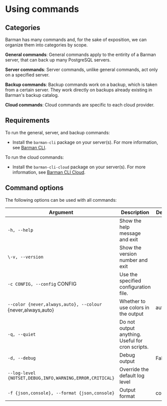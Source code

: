 # Using commands

## Categories

Barman has many commands and, for the sake of exposition, we can organize them into categories by scope.

**General commands**:
General commands apply to the entirity of a Barman server, that can back up many PostgreSQL servers.

**Server commands**:
Server commands, unlike general commands, act only on a specified server. 

**Backup commands**:
Backup commands work on a backup, which is taken from a certain server.  They work directly on backups already existing in Barman's backup catalog.

**Cloud commands**:
Cloud commands are specific to each cloud provider.

## Requirements

To run the general, server, and backup commands:

- Install the `barman-cli` package on your server(s).  For more information, see [Barman CLI](barman-cli.md).

To run the cloud commands:

- Install the `barman-cli-cloud` package on your server(s).  For more information, see [Barman CLI Cloud](../commands/cloud/cloud_commands_using.md/#installation).

## Command options

The following options can be used with all commands:

|**Argument**|**Description**|**Default**|**Example**|
|------------|---------------|-----------|-----------|
|`-h, --help`|Show the help message and exit| | |
|`\-v, --version`|Show the version number and exit| | |
|`-c CONFIG, --config` CONFIG|Use the specified configuration file.||
|`--color {never,always,auto}, --colour` {never,always,auto}|Whether to use colors in the output|auto||
|`-q, --quiet`|Do not output anything. Useful for cron scripts.|
|`-d, --debug`|Debug output|False||
|`--log-level {NOTSET,DEBUG,INFO,WARNING,ERROR,CRITICAL}`|Override the default log level||
|`-f {json,console}, --format {json,console}`|Output format|console||

